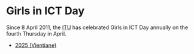 # Girls in ICT Day

Since 8 April 2011, the [ITU](https://www.itu.int/women-and-girls/girls-in-ict/about-international-girls-in-ict-day/) has celebrated Girls in ICT Day annually on the fourth Thursday in April.

+ [2025 (Vientiane)](2025)
